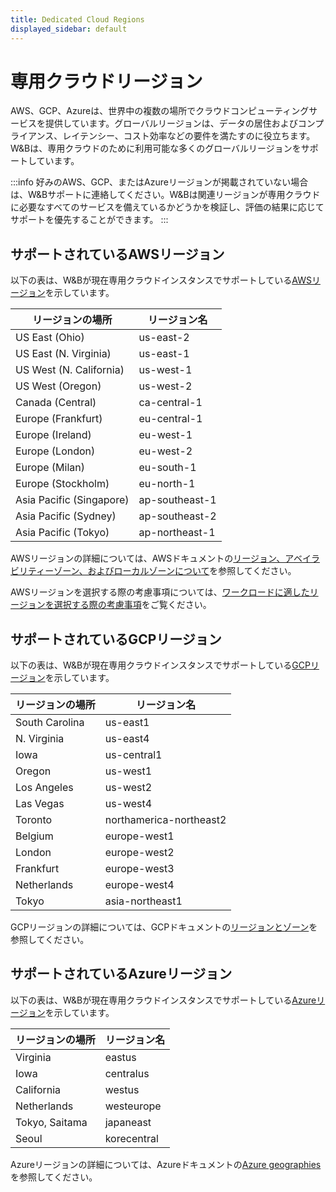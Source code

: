 ```yaml
---
title: Dedicated Cloud Regions
displayed_sidebar: default
---
```



# 専用クラウドリージョン

AWS、GCP、Azureは、世界中の複数の場所でクラウドコンピューティングサービスを提供しています。グローバルリージョンは、データの居住およびコンプライアンス、レイテンシー、コスト効率などの要件を満たすのに役立ちます。W&Bは、専用クラウドのために利用可能な多くのグローバルリージョンをサポートしています。

:::info
好みのAWS、GCP、またはAzureリージョンが掲載されていない場合は、W&Bサポートに連絡してください。W&Bは関連リージョンが専用クラウドに必要なすべてのサービスを備えているかどうかを検証し、評価の結果に応じてサポートを優先することができます。
:::

## サポートされているAWSリージョン

以下の表は、W&Bが現在専用クラウドインスタンスでサポートしている[AWSリージョン](https://docs.aws.amazon.com/AmazonRDS/latest/UserGuide/Concepts.RegionsAndAvailabilityZones.html)を示しています。

| リージョンの場所 | リージョン名 |
|-------------|--------|
|US East (Ohio)| us-east-2|
|US East (N. Virginia)|us-east-1|
|US West (N. California)|us-west-1|
|US West (Oregon)|us-west-2|
|Canada (Central)|ca-central-1|
|Europe (Frankfurt)|eu-central-1|
|Europe (Ireland)|eu-west-1|
|Europe (London)|eu-west-2|
|Europe (Milan)|eu-south-1|
|Europe (Stockholm)|eu-north-1|
|Asia Pacific (Singapore)| ap-southeast-1|
|Asia Pacific (Sydney)|ap-southeast-2|
|Asia Pacific (Tokyo)|ap-northeast-1|

AWSリージョンの詳細については、AWSドキュメントの[リージョン、アベイラビリティーゾーン、およびローカルゾーンについて](https://docs.aws.amazon.com/AmazonRDS/latest/UserGuide/Concepts.RegionsAndAvailabilityZones.html)を参照してください。

AWSリージョンを選択する際の考慮事項については、[ワークロードに適したリージョンを選択する際の考慮事項](https://aws.amazon.com/blogs/architecture/what-to-consider-when-selecting-a-region-for-your-workloads/)をご覧ください。

## サポートされているGCPリージョン
以下の表は、W&Bが現在専用クラウドインスタンスでサポートしている[GCPリージョン](https://cloud.google.com/compute/docs/regions-zones)を示しています。

| リージョンの場所 | リージョン名 |
|-------------|--------|
|South Carolina|us-east1|
|N. Virginia|us-east4|
|Iowa|us-central1|
|Oregon|us-west1|
|Los Angeles|us-west2|
|Las Vegas|us-west4|
|Toronto|northamerica-northeast2|
|Belgium| europe-west1|
|London|europe-west2|
|Frankfurt|europe-west3|
|Netherlands|europe-west4|
|Tokyo|asia-northeast1|

GCPリージョンの詳細については、GCPドキュメントの[リージョンとゾーン](https://cloud.google.com/compute/docs/regions-zones)を参照してください。

## サポートされているAzureリージョン
以下の表は、W&Bが現在専用クラウドインスタンスでサポートしている[Azureリージョン](https://azure.microsoft.com/en-us/explore/global-infrastructure/geographies/#geographies)を示しています。

| リージョンの場所 | リージョン名 |
|-------------|--------|
|Virginia|eastus|
|Iowa|centralus|
|California|westus|
|Netherlands|westeurope|
|Tokyo, Saitama|japaneast|
|Seoul|korecentral|

Azureリージョンの詳細については、Azureドキュメントの[Azure geographies](https://azure.microsoft.com/en-us/explore/global-infrastructure/geographies/#overview)を参照してください。